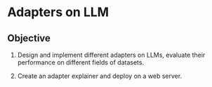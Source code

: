 # Adapters on LLM

## Objective
1. Design and implement different adapters on LLMs, evaluate their performance on different fields of datasets.

2. Create an adapter explainer and deploy on a web server.